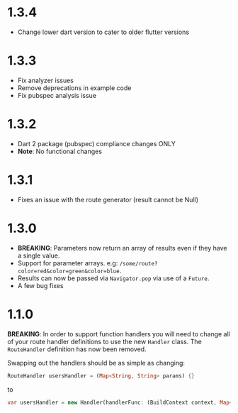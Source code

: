 # 1.3.4
- Change lower dart version to cater to older flutter versions

# 1.3.3
- Fix analyzer issues
- Remove deprecations in example code
- Fix pubspec analysis issue

# 1.3.2
- Dart 2 package (pubspec) compliance changes ONLY
- **Note**: No functional changes

# 1.3.1
- Fixes an issue with the route generator (result cannot be Null)

# 1.3.0
- **BREAKING**: Parameters now return an array of results even if they have a single value.
- Support for parameter arrays. e.g: `/some/route?color=red&color=green&color=blue`.
- Results can now be passed via `Navigator.pop` via use of a `Future`.
- A few bug fixes

# 1.1.0

**BREAKING**: In order to support function handlers you will need to change all of your route 
handler definitions to use the new `Handler` class. The `RouteHandler` definition has now been 
removed.

Swapping out the handlers should be as simple as changing:

```dart
RouteHandler usersHandler = (Map<String, String> params) {}
```

to

```dart
var usersHandler = new Handler(handlerFunc: (BuildContext context, Map<String, dynamic> params) {});
```

